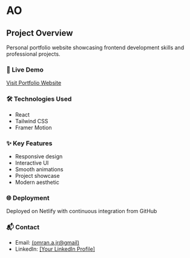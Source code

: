 # AO

## Project Overview

Personal portfolio website showcasing frontend development skills and professional projects.

### 🚀 Live Demo

[Visit Portfolio Website](https://2ao1.netlify.app/)

### 🛠 Technologies Used

- React
- Tailwind CSS
- Framer Motion

### ✨ Key Features

- Responsive design
- Interactive UI
- Smooth animations
- Project showcase
- Modern aesthetic

### 🌐 Deployment

Deployed on Netlify with continuous integration from GitHub

### 📬 Contact

- Email: [(omran.a.jr@gmail)](mailto:omran.a.jr@gmail.com)
- LinkedIn: [\[Your LinkedIn Profile\]](https://www.linkedin.com/in/2ao1)
